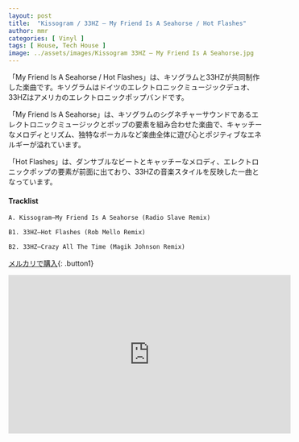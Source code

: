 ```yaml
---
layout: post
title:  "Kissogram / 33HZ – My Friend Is A Seahorse / Hot Flashes"
author: mmr
categories: [ Vinyl ]
tags: [ House, Tech House ]
image: ../assets/images/Kissogram 33HZ – My Friend Is A Seahorse.jpg
---
```


「My Friend Is A Seahorse / Hot Flashes」は、キソグラムと33HZが共同制作した楽曲です。キソグラムはドイツのエレクトロニックミュージックデュオ、33HZはアメリカのエレクトロニックポップバンドです。

「My Friend Is A Seahorse」は、キソグラムのシグネチャーサウンドであるエレクトロニックミュージックとポップの要素を組み合わせた楽曲で、キャッチーなメロディとリズム、独特なボーカルなど楽曲全体に遊び心とポジティブなエネルギーが溢れています。

「Hot Flashes」は、ダンサブルなビートとキャッチーなメロディ、エレクトロニックポップの要素が前面に出ており、33HZの音楽スタイルを反映した一曲となっています。

#### Tracklist
```md
A. Kissogram–My Friend Is A Seahorse (Radio Slave Remix)

B1. 33HZ–Hot Flashes (Rob Mello Remix)

B2. 33HZ–Crazy All The Time (Magik Johnson Remix)
```

[メルカリで購入](https://jp.mercari.com/item/m30516102342?afid=6142608987){: .button1}

<iframe width="560" height="315" src="https://www.youtube.com/embed/8SxhvblMlHE?si=quzlG-EYdowCj_Zt" title="YouTube video player" frameborder="0" allow="accelerometer; autoplay; clipboard-write; encrypted-media; gyroscope; picture-in-picture; web-share" referrerpolicy="strict-origin-when-cross-origin" allowfullscreen></iframe>